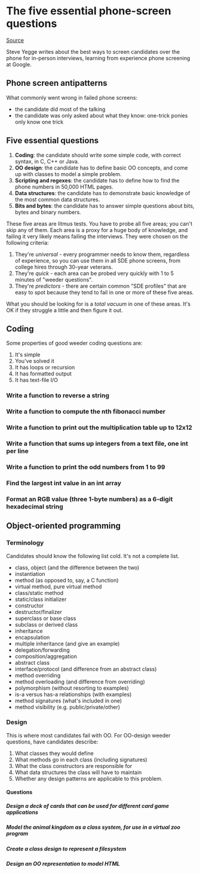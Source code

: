 # The five essential phone-screen questions

[Source](//sites.google.com/site/steveyegge2/five-essential-phone-screen-questions)

Steve Yegge writes about the best ways to screen candidates over the phone for in-person interviews, learning from experience phone screening at Google.

## Phone screen antipatterns

What commonly went wrong in failed phone screens:

* the candidate did most of the talking
* the candidate was only asked about what they know: one-trick ponies only know one trick

## Five essential questions

1. **Coding**: the candidate should write some simple code, with correct syntax, in C, C++ or Java.
2. **OO design**: the candidate has to define basic OO concepts, and come up with classes to model a simple problem.
3. **Scripting and regexes**: the candidate has to define how to find the phone numbers in 50,000 HTML pages.
4. **Data structures**: the candidate has to demonstrate basic knowledge of the most common data structures.
5. **Bits and bytes**: the candidate has to answer simple questions about bits, bytes and binary numbers.

These five areas are litmus tests. You have to probe all five areas; you can't skip any of them. Each area is a proxy for a huge body of knowledge, and failing it very likely means failing the interviews. They were chosen on the following criteria:

1. They're *universal* - every programmer needs to know them, regardless of experience, so you can use them in all SDE phone screens, from college hires through 30-year veterans.
2. They're *quick* - each area can be probed very quickly with 1 to 5 minutes of "weeder questions".
3. They're *predictors* - there are certain common "SDE profiles" that are easy to spot because they tend to fail in one or more of these five areas.

What you should be looking for is a *total vacuum* in one of these areas. It's OK if they struggle a little and then figure it out.

## Coding

Some properties of good weeder coding questions are:

1. It's simple
2. You've solved it
3. It has loops or recursion
4. It has formatted output
5. It has text-file I/O

### Write a function to reverse a string

### Write a function to compute the nth fibonacci number

### Write a function to print out the multiplication table up to 12x12

### Write a function that sums up integers from a text file, one int per line

### Write a function to print the odd numbers from 1 to 99

### Find the largest int value in an int array

### Format an RGB value (three 1-byte numbers) as a 6-digit hexadecimal string

## Object-oriented programming

### Terminology

Candidates should know the following list cold. It's not a complete list.

* class, object (and the difference between the two)
* instantiation
* method (as opposed to, say, a C function)
* virtual method, pure virtual method
* class/static method
* static/class initializer
* constructor
* destructor/finalizer
* superclass or base class
* subclass or derived class
* inheritance
* encapsulation
* multiple inheritance (and give an example)
* delegation/forwarding
* composition/aggregation
* abstract class
* interface/protocol (and difference from an abstract class)
* method overriding
* method overloading (and difference from overriding)
* polymorphism (without resorting to examples)
* is-a versus has-a relationships (with examples)
* method signatures (what's included in one)
* method visibility (e.g. public/private/other)

### Design

This is where most candidates fail with OO. For OO-design weeder questions, have candidates describe:

1. What classes they would define
2. What methods go in each class (including signatures)
3. What the class constructors are responsible for
4. What data structures the class will have to maintain
5. Whether any design patterns are applicable to this problem.

#### Questions

##### Design a deck of cards that can be used for different card game applications

##### Model the animal kingdom as a class system, for use in a virtual zoo program

##### Create a class design to represent a filesystem

##### Design an OO representation to model HTML


